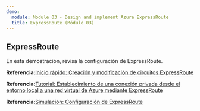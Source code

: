 ```yaml
---
demo:
  module: Module 03 - Design and implement Azure ExpressRoute
  title: ExpressRoute (Módulo 03)
---
```

## ExpressRoute

En esta demostración, revisa la configuración de ExpressRoute.

**Referencia:**[Inicio rápido: Creación y modificación de circuitos ExpressRoute](https://learn.microsoft.com/azure/expressroute/expressroute-howto-circuit-portal-resource-manager)

**Referencia:**[Tutorial: Establecimiento de una conexión privada desde el entorno local a una red virtual de Azure mediante ExpressRoute](https://learn.microsoft.com/azure/expressroute/configure-expressroute-private-peering)

**Referencia:**[Simulación: Configuración de ExpressRoute](https://mslabs.cloudguides.com/guides/AZ-700%20Lab%20Simulation%20-%20Configure%20an%20ExpressRoute%20gateway)
